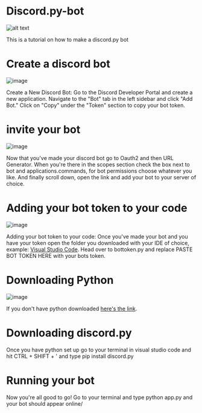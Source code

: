# Discord.py-bot
![alt text](https://cdn.discordapp.com/attachments/1179868508696346644/1179868562958073926/download.png?ex=657b593a&is=6568e43a&hm=7532b214d6f4cbf51c33ad1ff40642b543a0ec925e80412d2ec814a32b04c06f&)

This is a tutorial on how to make a discord.py bot

# Create a discord bot
![image](https://github.com/Zoxxide2023/Discord.py-bot/assets/97050049/1f5e2b34-9edb-4463-a485-190267240d63)


Create a New Discord Bot:
Go to the Discord Developer Portal and create a new application.
Navigate to the "Bot" tab in the left sidebar and click "Add Bot."
Click on "Copy" under the "Token" section to copy your bot token.

# invite your bot
![image](https://github.com/Zoxxide2023/Discord.py-bot/assets/97050049/63404b10-3b61-4054-821e-2847d6d4c6f8)

Now that you've made your discord bot go to Oauth2 and then URL Generator. When you're there in the scopes section check the box next to bot and applications.commands, for bot permissions choose whatever you like.
And finally scroll down, open the link and add your bot to your server of choice.

# Adding your bot token to your code
![image](https://github.com/Zoxxide2023/Discord.py-bot/assets/97050049/a26108d0-b2e1-44a4-973a-b86cfbc91013)

Adding your bot token to your code:
Once you've made your bot and you have your token open the folder you downloaded with your IDE of choice, example: [Visual Studio Code](https://code.visualstudio.com/download).
Head over to bottoken.py and replace PASTE BOT TOKEN HERE with your bots token.

# Downloading Python
![image](https://github.com/Zoxxide2023/Discord.py-bot/assets/97050049/d6a331a6-687b-44e2-a060-3461faf58715)

If you don't have python downloaded [here's the link](https://www.python.org/downloads/release/python-3116/).

# Downloading discord.py
Once you have python set up go to your terminal in visual studio code and hit CTRL + SHIFT + ' and type pip install discord.py

# Running your bot

Now you're all good to go! Go to your terminal and type python app.py and your bot should appear online/
